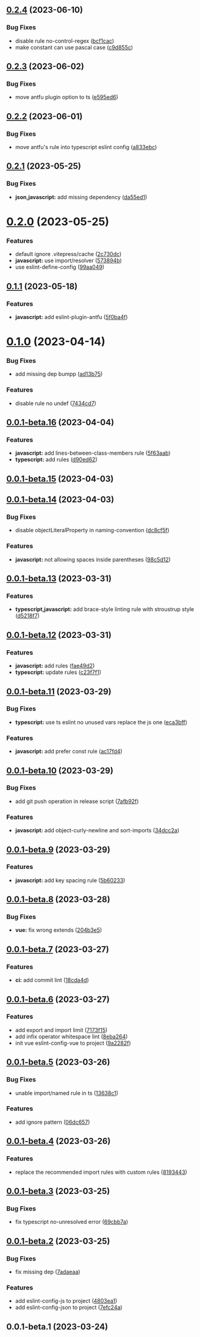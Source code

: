 ## [0.2.4](https://github.com/rainbowatcher/eslint-config/compare/v0.2.3...v0.2.4) (2023-06-10)


### Bug Fixes

* disable rule no-control-regex ([bcf1cac](https://github.com/rainbowatcher/eslint-config/commit/bcf1cac7882d232d8735379d60b5a5e1ac775481))
* make constant can use pascal case ([c9d855c](https://github.com/rainbowatcher/eslint-config/commit/c9d855c95b8f75e41cfb52b8b6df8d5e8dc7c114))



## [0.2.3](https://github.com/rainbowatcher/eslint-config/compare/v0.2.2...v0.2.3) (2023-06-02)


### Bug Fixes

* move antfu plugin option to ts ([e595ed6](https://github.com/rainbowatcher/eslint-config/commit/e595ed61eda3459ce5db525462b2cea6677a4dc2))



## [0.2.2](https://github.com/rainbowatcher/eslint-config/compare/v0.2.1...v0.2.2) (2023-06-01)


### Bug Fixes

* move antfu's rule into typescript eslint config ([a833ebc](https://github.com/rainbowatcher/eslint-config/commit/a833ebc35905f1bc28e603c0f58d62994e4c97b3))



## [0.2.1](https://github.com/rainbowatcher/eslint-config/compare/v0.2.0...v0.2.1) (2023-05-25)


### Bug Fixes

* **json,javascript:** add missing dependency ([da55ed1](https://github.com/rainbowatcher/eslint-config/commit/da55ed1f82a9e86ba650f810cf412855cc61981f))



# [0.2.0](https://github.com/rainbowatcher/eslint-config/compare/v0.1.1...v0.2.0) (2023-05-25)


### Features

* default ignore .vitepress/cache ([2c730dc](https://github.com/rainbowatcher/eslint-config/commit/2c730dcd3bf503266020747a5ae3d7ccc0d209b9))
* **javascript:** use import/resolver ([573894b](https://github.com/rainbowatcher/eslint-config/commit/573894bb5f90e776db2e77d31764bdc71beb75b3))
* use eslint-define-config ([99aa049](https://github.com/rainbowatcher/eslint-config/commit/99aa04990d022bf5d5dc0b2299d9b4cd9d399d78))



## [0.1.1](https://github.com/rainbowatcher/eslint-config/compare/v0.1.0...v0.1.1) (2023-05-18)


### Features

* **javascript:** add eslint-plugin-antfu ([5f0ba4f](https://github.com/rainbowatcher/eslint-config/commit/5f0ba4f0266a7be5f12b0234a0202ff48429e45e))



# [0.1.0](https://github.com/rainbowatcher/eslint-config/compare/v0.0.1-beta.16...v0.1.0) (2023-04-14)


### Bug Fixes

* add missing dep bumpp ([ad13b75](https://github.com/rainbowatcher/eslint-config/commit/ad13b75bdea9daee8c7733f1bd308a2ab240772b))


### Features

* disable rule no undef ([7434cd7](https://github.com/rainbowatcher/eslint-config/commit/7434cd78d3fd50210c0eb1152ba2344c4a24b0a4))



## [0.0.1-beta.16](https://github.com/rainbowatcher/eslint-config/compare/v0.0.1-beta.15...v0.0.1-beta.16) (2023-04-04)


### Features

* **javascript:** add lines-between-class-members rule ([5f63aab](https://github.com/rainbowatcher/eslint-config/commit/5f63aab1adb662e06337df7b69a841153af8f4cb))
* **typescript:** add rules ([d90ed62](https://github.com/rainbowatcher/eslint-config/commit/d90ed627b3bfd24160bccc74bc77fe96a0a72102))



## [0.0.1-beta.15](https://github.com/rainbowatcher/eslint-config/compare/v0.0.1-beta.14...v0.0.1-beta.15) (2023-04-03)



## [0.0.1-beta.14](https://github.com/rainbowatcher/eslint-config/compare/v0.0.1-beta.13...v0.0.1-beta.14) (2023-04-03)


### Bug Fixes

* disable objectLiteralProperty in naming-convention ([dc8cf5f](https://github.com/rainbowatcher/eslint-config/commit/dc8cf5fde158fda935d9e0724d3d6af656c877ea))


### Features

* **javascript:** not allowing spaces inside parentheses ([98c5d12](https://github.com/rainbowatcher/eslint-config/commit/98c5d1251f99430f5a36780b35ea237a94c3ca47))



## [0.0.1-beta.13](https://github.com/rainbowatcher/eslint-config/compare/v0.0.1-beta.12...v0.0.1-beta.13) (2023-03-31)


### Features

* **typescript,javascript:** add brace-style linting rule with stroustrup style ([d5218f7](https://github.com/rainbowatcher/eslint-config/commit/d5218f75098b4fe3a7ec5b5620ddd8578b8a40b5))



## [0.0.1-beta.12](https://github.com/rainbowatcher/eslint-config/compare/v0.0.1-beta.11...v0.0.1-beta.12) (2023-03-31)


### Features

* **javascript:** add rules ([fae49d2](https://github.com/rainbowatcher/eslint-config/commit/fae49d2acaf21ddb59c9c9948c60d2e2ec2f13d0))
* **typescript:** update rules ([c23f7f1](https://github.com/rainbowatcher/eslint-config/commit/c23f7f10efe1266d6c87ad6b3984e87e21750fe8))



## [0.0.1-beta.11](https://github.com/rainbowatcher/eslint-config/compare/v0.0.1-beta.10...v0.0.1-beta.11) (2023-03-29)


### Bug Fixes

* **typescript:** use ts eslint no unused vars replace the js one ([eca3bff](https://github.com/rainbowatcher/eslint-config/commit/eca3bff5ba0f4f856a6b785c81efe3360b8f4020))


### Features

* **javascript:** add prefer const rule ([ac17fd4](https://github.com/rainbowatcher/eslint-config/commit/ac17fd4a91dadce25fd053a89f94cb2d4baf0cce))



## [0.0.1-beta.10](https://github.com/rainbowatcher/eslint-config/compare/v0.0.1-beta.9...v0.0.1-beta.10) (2023-03-29)


### Bug Fixes

* add git push operation in release script ([7afb92f](https://github.com/rainbowatcher/eslint-config/commit/7afb92fdaff44613e3b576acd3215b58d5bff4dd))


### Features

* **javascript:** add object-curly-newline and sort-imports ([34dcc2a](https://github.com/rainbowatcher/eslint-config/commit/34dcc2acd74f95f07905a058e444dbd878fdb52f))



## [0.0.1-beta.9](https://github.com/rainbowatcher/eslint-config/compare/v0.0.1-beta.8...v0.0.1-beta.9) (2023-03-29)


### Features

* **javascript:** add key spacing rule ([5b60233](https://github.com/rainbowatcher/eslint-config/commit/5b60233aa11cab709dc3ec4728227d1d378c4424))



## [0.0.1-beta.8](https://github.com/rainbowatcher/eslint-config/compare/v0.0.1-beta.7...v0.0.1-beta.8) (2023-03-28)


### Bug Fixes

* **vue:** fix wrong extends ([204b3e5](https://github.com/rainbowatcher/eslint-config/commit/204b3e5d56d18bfc66e27b9e76044d18114d689b))



## [0.0.1-beta.7](https://github.com/rainbowatcher/eslint-config/compare/v0.0.1-beta.6...v0.0.1-beta.7) (2023-03-27)


### Features

* **ci:** add commit lint ([18cda4d](https://github.com/rainbowatcher/eslint-config/commit/18cda4d0b97df5faeba80989f36c2a5bb812a64e))



## [0.0.1-beta.6](https://github.com/rainbowatcher/eslint-config/compare/v0.0.1-beta.5...v0.0.1-beta.6) (2023-03-27)


### Features

* add export and import limit ([7173f15](https://github.com/rainbowatcher/eslint-config/commit/7173f15f109e5518d41a2f6eb360fb7f0ae4ef43))
* add infix operator whitespace lint ([8eba264](https://github.com/rainbowatcher/eslint-config/commit/8eba264533ecc71202081535cd375f087b99f06b))
* init vue eslint-config-vue to project ([9a2282f](https://github.com/rainbowatcher/eslint-config/commit/9a2282f7083f6f1c6e860a727bc87c2f27917283))



## [0.0.1-beta.5](https://github.com/rainbowatcher/eslint-config/compare/v0.0.1-beta.4...v0.0.1-beta.5) (2023-03-26)


### Bug Fixes

* unable import/named rule in ts ([13638c1](https://github.com/rainbowatcher/eslint-config/commit/13638c197ac0507a7f829c547243f5a3b283c69a))


### Features

* add ignore pattern ([06dc657](https://github.com/rainbowatcher/eslint-config/commit/06dc65776867c57848ac4dd11f46f0a8342e0f25))



## [0.0.1-beta.4](https://github.com/rainbowatcher/eslint-config/compare/v0.0.1-beta.3...v0.0.1-beta.4) (2023-03-26)


### Features

* replace the recommended import rules with custom rules ([8193443](https://github.com/rainbowatcher/eslint-config/commit/819344324034f1f3aceeae6478347a96c41156de))



## [0.0.1-beta.3](https://github.com/rainbowatcher/eslint-config/compare/v0.0.1-beta.2...v0.0.1-beta.3) (2023-03-25)


### Bug Fixes

* fix typescript no-unresolved error ([69cbb7a](https://github.com/rainbowatcher/eslint-config/commit/69cbb7a05c2083ab2392f5796c8508983bcd2475))



## [0.0.1-beta.2](https://github.com/rainbowatcher/eslint-config/compare/v0.0.1-beta.1...v0.0.1-beta.2) (2023-03-25)


### Bug Fixes

* fix missing dep ([7adaeaa](https://github.com/rainbowatcher/eslint-config/commit/7adaeaa72a15aca09bddd3d497546412da8ab25a))


### Features

* add eslint-config-js to project ([4803ea1](https://github.com/rainbowatcher/eslint-config/commit/4803ea123c83422b0f8ae52f4f306b70afbc3022))
* add eslint-config-json to project ([7efc24a](https://github.com/rainbowatcher/eslint-config/commit/7efc24a23d681651149cd7706d85ef477d430103))



## 0.0.1-beta.1 (2023-03-24)



